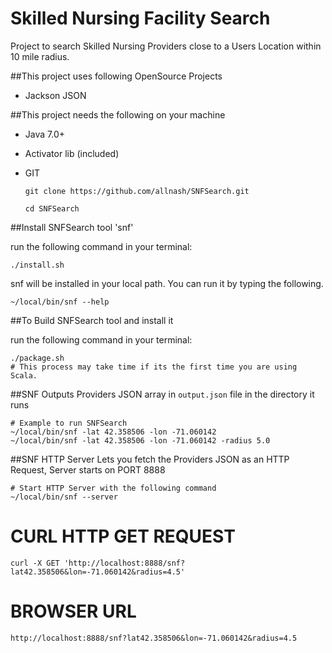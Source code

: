 Skilled Nursing Facility Search
===============================
Project to search Skilled Nursing Providers close to a Users Location within 10 mile radius.

##This project uses following OpenSource Projects
* Jackson JSON

##This project needs the following on your machine
* Java 7.0+
* Activator lib (included)
* GIT

	`git clone https://github.com/allnash/SNFSearch.git`

	`cd SNFSearch`

##Install SNFSearch tool 'snf'

run the following command in your terminal:

	./install.sh

snf will be installed in your local path. You can run it by typing the following.

	~/local/bin/snf --help

##To Build SNFSearch tool and install it

run the following command in your terminal:

	./package.sh
	# This process may take time if its the first time you are using Scala.

##SNF Outputs Providers JSON array in `output.json` file in the directory it runs

	# Example to run SNFSearch
	~/local/bin/snf -lat 42.358506 -lon -71.060142
	~/local/bin/snf -lat 42.358506 -lon -71.060142 -radius 5.0

##SNF HTTP Server Lets you fetch the Providers JSON as an HTTP Request, Server starts on PORT 8888

	# Start HTTP Server with the following command
	~/local/bin/snf --server

  # CURL HTTP GET REQUEST
	curl -X GET 'http://localhost:8888/snf?lat42.358506&lon=-71.060142&radius=4.5'

  # BROWSER URL
	http://localhost:8888/snf?lat42.358506&lon=-71.060142&radius=4.5
